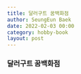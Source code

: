 ```yaml
---
title: 달러구트 꿈백화점
author: SeungEun Baek
date: 2022-02-03 00:00
category: hobby-book
layout: post
---
```


### 달러구트 꿈백화점
